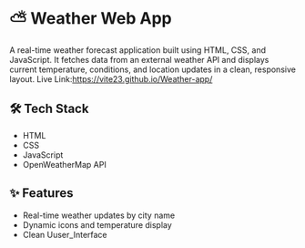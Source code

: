 # ⛅ Weather Web App
A real-time weather forecast application built using HTML, CSS, and JavaScript. It fetches data from an external weather API and displays current temperature, conditions, and location updates in a clean, responsive layout.
Live Link:https://vite23.github.io/Weather-app/

## 🛠️ Tech Stack
-  HTML
-  CSS
- JavaScript
- OpenWeatherMap API

## ✨ Features
-  Real-time weather updates by city name
-  Dynamic icons and temperature display
-  Clean Uuser_Interface
